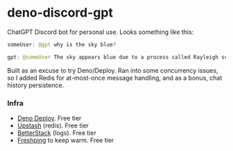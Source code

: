 # deno-discord-gpt

ChatGPT Discord bot for personal use. Looks something like this:
```java
someUser: @gpt why is the sky blue?

gpt: @someUser The sky appears blue due to a process called Rayleigh scattering [...]
```

Built as an excuse to try Deno/Deploy. Ran into some concurrency issues, so I added Redis for at-most-once message handling, and as a bonus, chat history persistence.

### Infra
- [Deno Deploy](https://deno.com/deploy). Free tier
- [Upstash](https://upstash.com) (redis). Free tier
- [BetterStack](https://betterstack.com/logs) (logs). Free tier
- [Freshping](https://www.freshworks.com/website-monitoring) to keep warm. Free tier
